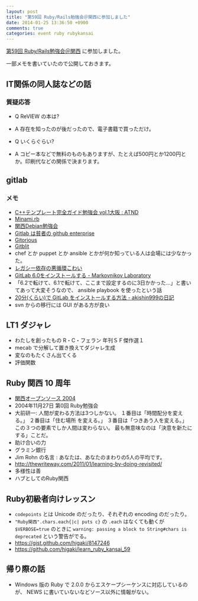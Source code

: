 ```yaml
---
layout: post
title: "第59回 Ruby/Rails勉強会＠関西に参加しました"
date: 2014-01-25 13:36:50 +0900
comments: true
categories: event ruby rubykansai
---
```

[第59回 Ruby/Rails勉強会＠関西](https://github.com/rubykansai/workshops/wiki/Kansaiworkshop059) に参加しました。

一部メモを書いていたので公開しておきます。

<!--more-->

## IT関係の同人誌などの話

### 質疑応答

- Q ReVIEW の本は?
- A 存在を知ったのが後だったので、電子書籍で買っただけ。

- Q いくらぐらい?
- A コピー本などで無料のものもありますが、たとえば500円とか1200円とか。印刷代などの関係で決まります。

## gitlab

### メモ

- [C++テンプレート完全ガイド勉強会 vol.1大阪 : ATND](http://atnd.org/events/47159)
- [Minami.rb](http://qwik.jp/minamirb/)
- [関西Debian勉強会](https://wiki.debian.org/KansaiDebianMeeting)
- [Gitlab は貧者の github enterprise](http://www.slideshare.net/takafumionaka/is-there-anynecessityofusinggithubenterprise)
- [Gitorious](https://gitorious.org/)
- [Gitblit](http://gitblit.com/)
- chef とか puppet とか ansible とかが何か知っている人は会場には少なかった。
- [レガシー依存の悪循環こわい](https://twitter.com/koichiroo/status/425454305944952832/photo/1)
- [GitLab 6.0をインストールする - Markovnikov Laboratory](http://mrk1869.com/blog/gitlab_installation/)
- 「6.2で転けて、6.1で転けて、ここまで設定するのに3日かかった…」と書いてあって大変そうなので、 ansible playbook を使ったという話
- [20分(くらい)で GitLab をインストールする方法 - akishin999の日記](http://d.hatena.ne.jp/akishin999/20130819/1376868748)
- svn からの移行には GUI がある方が良い

## LT1 ダジャレ

- わたしを創ったもの R・C・フェラン 年刊ＳＦ傑作選１
- mecab で分解して置き換えてダジャレ生成
- 変なのもたくさん出てくる
- 評価関数

## Ruby 関西 10 周年

- [関西オープンソース 2004](https://k-of.jp/2004/)
- 2004年11月27日 第0回 Ruby勉強会
- 大前研一: 人間が変わる方法は3つしかない。 １番目は「時間配分を変える。」 ２番目は「住む場所 を変える。」 ３番目は「つきあう人を変える。」 この３つの要素でしか人間は変わらない。 最も無意味なのは「決意を新たにする」ことだ。
- 助け合いの力
- グラミン銀行
- Jim Rohn の名言 : あなたは、あなたのまわりの5人の平均です。
- http://thewriteway.com/2011/01/learning-by-doing-revisited/
- 多様性は善
- ハブとしてのRuby関西

## Ruby初級者向けレッスン

- `codepoints` とは Unicode のだったり、それぞれの encoding のだったり。
- `"Ruby関西".chars.each{|c| puts c}` の `.each` はなくても動くが `$VERBOSE=true` のときに `warning: passing a block to String#chars is deprecated` という警告がでる。
- https://gist.github.com/higaki/8147246
- https://github.com/higaki/learn_ruby_kansai_59

## 帰り際の話

- Windows 版の Ruby で 2.0.0 からエスケープシーケンスに対応しているのが、
  NEWS に書いていないなどソース以外に情報がない。
